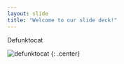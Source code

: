 ```yaml
---
layout: slide
title: "Welcome to our slide deck!"
---
```


Defunktocat

![defunktocat](https://octodex.github.com/images/defunktocat.png)
{: .center}
